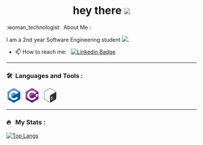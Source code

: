 <h1 align="center">hey there <img src="https://media.giphy.com/media/hvRJCLFzcasrR4ia7z/giphy.gif" width="40"></h1>
 :woman_technologist: &nbsp;About Me :

I am a 2nd year Software Engineering student <img src="https://media.giphy.com/media/WUlplcMpOCEmTGBtBW/giphy.gif" width="30">.

- 📫 How to reach me: &nbsp; [![Linkedin Badge](https://img.shields.io/badge/Telegram-2CA5E0?style=for-the-badge&logo=telegram&logoColor=white)](https://t.me/unacerveza1)

---

### 🛠 &nbsp;Languages and Tools :

<p>
<img src="https://github.com/devicons/devicon/blob/master/icons/c/c-original.svg" title="C" alt="C" width="40" height="40"/>&nbsp;
<img src="https://github.com/devicons/devicon/blob/master/icons/csharp/csharp-original.svg" title="CSharp" alt="CSharp" width="40" height="40"/>&nbsp;
<img src="https://github.com/devicons/devicon/blob/master/icons/bash/bash-original.svg" title="Bash" alt="Bash" width="40" height="40"/>&nbsp;
</p>

---

### 🔥 &nbsp; My Stats :

[![Top Langs](https://github-readme-stats.vercel.app/api/top-langs/?username=Salvatore112&layout=compact&theme=github_dark_dimmed)](https://github.com/anuraghazra/github-readme-stats)



